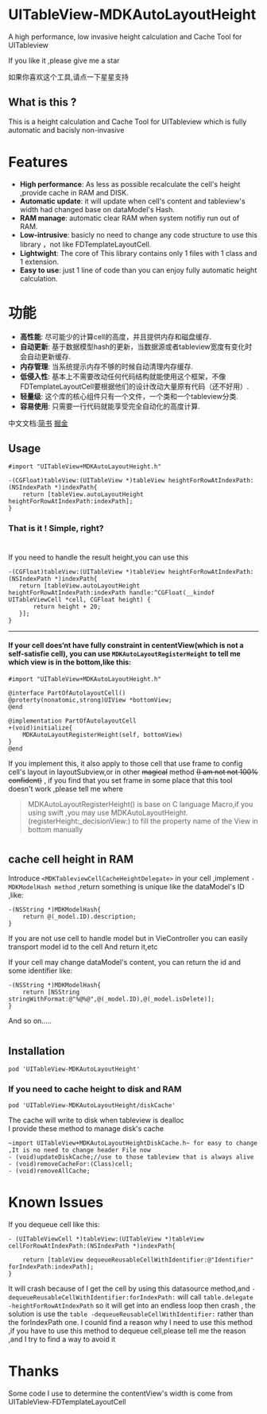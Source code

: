 # UITableView-MDKAutoLayoutHeight
A high performance, low invasive height calculation and Cache Tool for UITableview

If you like it ,please give me a star

如果你喜欢这个工具,请点一下星星支持


## What is this ?

This is a height calculation and Cache Tool for UITableview which is fully automatic and bacisly non-invasive



Features
==============
- **High performance**: As less as possible recalculate the cell's height ,provide cache in RAM and DISK.
- **Automatic update**: it will update when cell's content and tableview's width had changed base on dataModel's Hash.
- **RAM manage**: automatic clear RAM when system notifiy run out of RAM.
- **Low-intrusive**: basicly no need to change any code structure to use this library ，not like FDTemplateLayoutCell.
- **Lightwight**: The core of This library contains only 1 files with 1 class and 1 extension.
- **Easy to use**: just 1 line of code than you can enjoy fully automatic height calculation.


功能
==============
- **高性能**: 尽可能少的计算cell的高度，并且提供内存和磁盘缓存.
- **自动更新**: 基于数据模型hash的更新，当数据源或者tableview宽度有变化时会自动更新缓存.
- **内存管理**: 当系统提示内存不够的时候自动清理内存缓存.
- **低侵入性**: 基本上不需要改动任何代码结构就能使用这个框架，不像FDTemplateLayoutCell要根据他们的设计改动大量原有代码（还不好用）.
- **轻量级**: 这个库的核心组件只有一个文件，一个类和一个tableview分类.
- **容易使用**: 只需要一行代码就能享受完全自动化的高度计算.


中文文档:[简书](https://www.jianshu.com/p/d1af093d3bda) [掘金](https://juejin.im/post/5b1c9a0d6fb9a01e8b782357) 


## Usage
	

	#import "UITableView+MDKAutoLayoutHeight.h"

	-(CGFloat)tableView:(UITableView *)tableView heightForRowAtIndexPath:(NSIndexPath *)indexPath{
		return [tableView.autoLayoutHeight heightForRowAtIndexPath:indexPath];
	}

### That is it !  Simple, right?

#

If you need to handle the result height,you can use this

	-(CGFloat)tableView:(UITableView *)tableView heightForRowAtIndexPath:(NSIndexPath *)indexPath{
	   return [tableView.autoLayoutHeight heightForRowAtIndexPath:indexPath handle:^CGFloat(__kindof UITableViewCell *cell, CGFloat height) {
		   return height + 20;
	   }];
	}

---

#### If your cell does‘nt have fully constraint in cententView(which is not a self-satisfie cell), you can use `MDKAutoLayoutRegisterHeight` to tell me which view is in the bottom,like this:

	#import "UITableView+MDKAutoLayoutHeight.h"
	
	@interface PartOfAutolayoutCell()
	@proterty(nonatomic,strong)UIView *bottomView;
	@end
	
	@implementation PartOfAutolayoutCell
	+(void)initialize{
		MDKAutoLayoutRegisterHeight(self, bottomView)
	}
	@end

If you implement this, it also apply to those cell that use frame to config cell's layout in layoutSubview,or in other ~~magical~~ method ~~(I am not not 100% confident)~~ , if you find that you set frame in some place that this tool doesn't work ,please tell me where

> MDKAutoLayoutRegisterHeight() is base on C language Macro,if you using swift ,you may use MDKAutoLayoutHeight.(registerHeight:_decisionView:) to fill the property name of the View in bottom manually

#

## cache cell height in RAM 

Introduce `<MDKTableviewCellCacheHeightDelegate>` in your cell ,implement `-MDKModelHash method` ,return something is unique like the dataModel's ID ,like:

	-(NSString *)MDKModelHash{
		return @(_model.ID).description;
	}
	
If you are not use cell to handle model but in VieController you can easily transport model id to the cell And return it,etc

If your cell may change dataModel's content, you can return the id and some identifier like:

	-(NSString *)MDKModelHash{
		return [NSString stringWithFormat:@"%@%@",@(_model.ID),@(_model.isDelete)];
	}

And so on.....

#

## Installation

    pod 'UITableView-MDKAutoLayoutHeight'
    
### If you need to cache height to disk and RAM

    pod 'UITableView-MDKAutoLayoutHeight/diskCache'
 
The cache will write to disk when tableview is dealloc  
I provide these method to manage disk's cache

    ~import UITableView+MDKAutoLayoutHeightDiskCache.h~ for easy to change ,It is no need to change header File now
    - (void)updateDiskCache;//use to those tableview that is always alive
    - (void)removeCacheFor:(Class)cell;
    - (void)removeAllCache;

# Known Issues

If you dequeue cell like this:

	- (UITableViewCell *)tableView:(UITableView *)tableView cellForRowAtIndexPath:(NSIndexPath *)indexPath{

		return [tableView dequeueReusableCellWithIdentifier:@"Identifier" forIndexPath:indexPath];	
	}

It will crash because of I get the cell by using this datasource method,and `-dequeueReusableCellWithIdentifier:forIndexPath:` will call `table.delegate -heightForRowAtIndexPath` so it will get into an endless loop then crash , the solution is use the `table -dequeueReusableCellWithIdentifier:` rather than the forIndexPath one.  I counld find a reason why I need to use this method ,if you have to use this method to dequeue cell,please tell me the reason ,and I try to find a way to avoid it


# Thanks
Some code I use to determine the contentView's width is come from UITableView-FDTemplateLayoutCell

